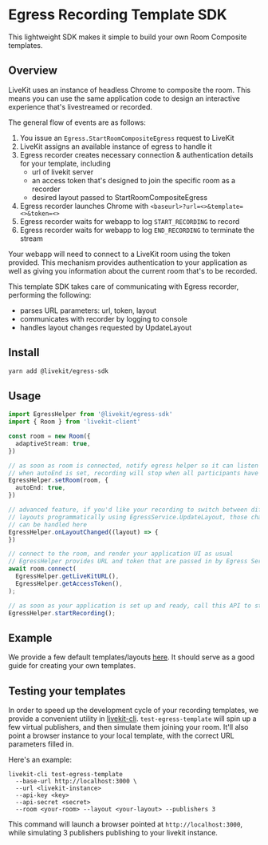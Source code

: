 # Egress Recording Template SDK

This lightweight SDK makes it simple to build your own Room Composite templates.

## Overview

LiveKit uses an instance of headless Chrome to composite the room. This means you
can use the same application code to design an interactive experience that's
livestreamed or recorded.

The general flow of events are as follows:

1. You issue an `Egress.StartRoomCompositeEgress` request to LiveKit
2. LiveKit assigns an available instance of egress to handle it
3. Egress recorder creates necessary connection & authentication details for your template, including
   * url of livekit server
   * an access token that's designed to join the specific room as a recorder
   * desired layout passed to StartRoomCompositeEgress
4. Egress recorder launches Chrome with `<baseurl>?url=<>&template=<>&token=<>`
5. Egress recorder waits for webapp to log `START_RECORDING` to record
6. Egress recorder waits for webapp to log `END_RECORDING` to terminate the stream

Your webapp will need to connect to a LiveKit room using the token provided. This mechanism provides authentication to your application as well as giving you information about the current room that's to be recorded.

This template SDK takes care of communicating with Egress recorder, performing the following:

* parses URL parameters: url, token, layout
* communicates with recorder by logging to console
* handles layout changes requested by UpdateLayout

## Install

```sh
yarn add @livekit/egress-sdk
```

## Usage

```typescript
import EgressHelper from '@livekit/egress-sdk'
import { Room } from 'livekit-client'

const room = new Room({
  adaptiveStream: true,
})

// as soon as room is connected, notify egress helper so it can listen to events
// when autoEnd is set, recording will stop when all participants have left.
EgressHelper.setRoom(room, {
  autoEnd: true,
})

// advanced feature, if you'd like your recording to switch between different
// layouts programmatically using EgressService.UpdateLayout, those changes
// can be handled here
EgressHelper.onLayoutChanged((layout) => {
})

// connect to the room, and render your application UI as usual
// EgressHelper provides URL and token that are passed in by Egress Service
await room.connect(
  EgressHelper.getLiveKitURL(),
  EgressHelper.getAccessToken(),
);

// as soon as your application is set up and ready, call this API to start recording
EgressHelper.startRecording();

```

## Example

We provide a few default templates/layouts [here](../template-default/). It should serve as a good guide for creating your own templates.

## Testing your templates

In order to speed up the development cycle of your recording templates, we provide a convenient utility in [livekit-cli](https://github.com/livekit/livekit-cli). `test-egress-template` will spin up a few virtual publishers, and then simulate them joining your room. It'll also point a browser instance to your local template, with the correct URL parameters filled in.

Here's an example:

```shell
livekit-cli test-egress-template
  --base-url http://localhost:3000 \
  --url <livekit-instance>
  --api-key <key>
  --api-secret <secret>
  --room <your-room> --layout <your-layout> --publishers 3
```

This command will launch a browser pointed at `http://localhost:3000`, while simulating 3 publishers publishing to your livekit instance.
